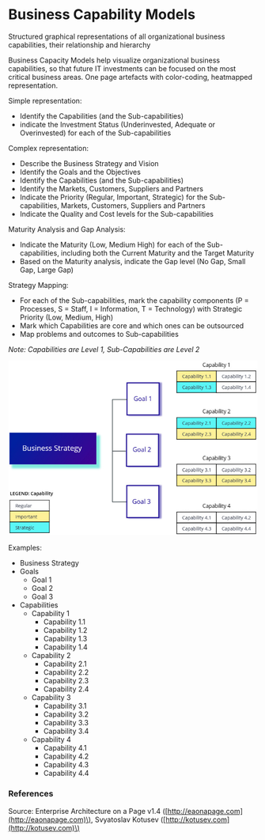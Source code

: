 # Business Capability Models

Structured graphical representations of all organizational business capabilities, their relationship and hierarchy

Business Capacity Models help visualize organizational business capabilities, so that future IT investments can be focused on the most critical business areas. One page artefacts with color-coding, heatmapped representation.

Simple representation:

* Identify the Capabilities \(and the Sub-capabilities\)
* indicate the Investment Status \(Underinvested, Adequate or Overinvested\) for each of the Sub-capabilities

Complex representation:

* Describe the Business Strategy and Vision
* Identify the Goals and the Objectives
* Identify the Capabilities \(and the Sub-capabilities\)
* Identify the Markets, Customers, Suppliers and Partners
* Indicate the Priority \(Regular, Important, Strategic\) for the Sub-capabilities, Markets, Customers, Suppliers and Partners
* Indicate the Quality and Cost levels for the Sub-capabilities

Maturity Analysis and Gap Analysis:

* Indicate the Maturity \(Low, Medium High\) for each of the Sub-capabilities, including both the Current Maturity and the Target Maturity
* Based on the Maturity analysis, indicate the Gap level \(No Gap, Small Gap, Large Gap\)

Strategy Mapping:

* For each of the Sub-capabilities, mark the capability components \(P = Processes, S = Staff, I = Information, T = Technology\) with Strategic Priority \(Low, Medium, High\)
* Mark which Capabilities are core and which ones can be outsourced
* Map problems and outcomes to Sub-capabilities

_Note: Capabilities are Level 1, Sub-Capabilities are Level 2_



![](../../.gitbook/assets/4a_business-cap-models.jpg)



Examples:

* Business Strategy
* Goals
  * Goal 1
  * Goal 2
  * Goal 3
* Capabilities
  * Capability 1
    * Capability 1.1
    * Capability 1.2
    * Capability 1.3
    * Capability 1.4
  * Capability 2
    * Capability 2.1
    * Capability 2.2
    * Capability 2.3
    * Capability 2.4
  * Capability 3
    * Capability 3.1
    * Capability 3.2
    * Capability 3.3
    * Capability 3.4
  * Capability 4
    * Capability 4.1
    * Capability 4.2
    * Capability 4.3
    * Capability 4.4

### References

Source: Enterprise Architecture on a Page v1.4 \([http://eaonapage.com](http://eaonapage.com)\), Svyatoslav Kotusev \([http://kotusev.com](http://kotusev.com)\)

